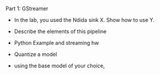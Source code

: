 Part 1: GStreamer

- In the lab, you used the Ndida sink X. Show how to use Y.
- Describe the elements of this pipeline

- Python Example and streaming hw

- Quantize a model
- using the base model of your choice, 
